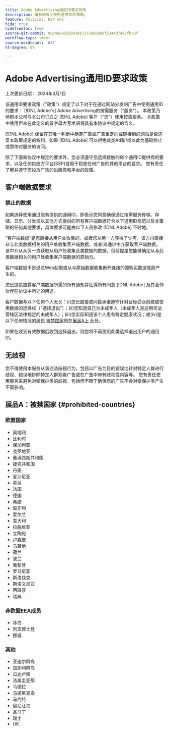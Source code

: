```yaml
---
title: Adobe Advertising通用ID要求政策
description: 请参阅有关使用通用ID的策略。
feature: Policies, DSP Ads
hide: true
hidefromtoc: true
source-git-commit: 90c4e8055b8438e7375968980f5344d7497fbc8f
workflow-type: tm+mt
source-wordcount: '647'
ht-degree: 0%

---
```


# Adobe Advertising通用ID要求政策

<!-- In TOC, but hidden from TOC and both external and internal search -->

上次更新日期： 2024年3月1日

该通用ID要求政策（“政策”）规定了以下对于在通过网站分发的广告中使用通用ID的要求： [!DNL Adobe's] Adobe Advertising的按需服务（“服务”）。 本政策乃参照本公司与本公司订立之 [!DNL Adobe] 客户（“您”）使用按需服务。 本政策中使用但未在此定义的首字母大写术语将具有本协议中规定的含义。

[!DNL Adobe] 保留在其唯一判断中确定广告或广告重定向或链接到的网站是否违反本政策规定的权利，如果 [!DNL Adobe] 可以拒绝此类Ad和/或以此为基础终止或暂停对服务的访问。

除了下面和协议中规定的要求外，您必须遵守您选择接触的每个通用ID提供商的要求，以及任何供应方平台(SSP)或用于投放任何广告的其他平台的要求。 您有责任了解并遵守您投放广告的出版商和平台的政策。

## 客户端数据要求

### 禁止的数据

如果选择使用通过服务提供的通用ID，即表示您同意确保通过按需服务传输、存储、显示、分发或以其他方式提供的所有客户端数据符合以下通用ID规范以及本策略的任何其他要求，具体要求可能由以下人员修改 [!DNL Adobe] 不时地。

“客户端数据”是您直接从用户处收集的，或者您从另一方获得了许可，该方(i)直接从与此类数据相关的用户处收集客户端数据，或者(ii)通过中介获取客户端数据，该中介从从另一方获取从用户处收集此类数据的数据，但前提是您能够确定从与此类数据相关的用户处收集客户端数据的原始方。

客户端数据不是通过Web刮取或从与原始数据收集断开连接的源购买数据库而产生的。

您已提供披露客户端数据所需的所有通知并征得所有同意 [!DNL Adobe] 及其合作伙伴在协议中所述的用途。

客户数据与以下任何个人无关：(i)您已直接或间接承诺遵守针对目标受众创建或使用数据的选择权（“选择退出”）；(ii)您知道自己为未成年人（未成年人是适用司法管辖区法律规定的未成年人）；(iii)您实际知道该个人患有特定健康状况；或(iv)是以下任何情况的居民 [被禁国家列在展品A上](#prohibited-countries) 此处。

如果在收到有效数据后收到选择退出，则您将不再使用此类选择退出用户的通用ID。

## 无歧视

您不得使用本服务从事违法歧视行为，包括以广告为目的错误地针对特定人群进行歧视、错误地排除特定人群观看广告或在广告中带有歧视性内容等。 您有责任使用服务来避免对受保护类的歧视，包括但不限于确保您的广告不会对受保护类产生不同影响。

## 展品A：被禁国家 {#prohibited-countries}

### 欧盟国家

* 奥地利
* 比利时
* 保加利亚
* 克罗地亚
* 塞浦路斯共和国
* 捷克共和国
* 丹麦
* 爱沙尼亚
* 芬兰
* 法国
* 德国
* 希腊
* 匈牙利
* 爱尔兰
* 意大利
* 拉脱维亚
* 立陶宛
* 卢森堡
* 马耳他
* 荷兰
* 波兰
* 葡萄牙
* 罗马尼亚
* 斯洛伐克
* 斯洛文尼亚
* 西班牙
* 瑞典

### 非欧盟EEA成员

* 冰岛
* 列支敦士登
* 挪威

### 其他

* 亚速尔群岛
* 加那利群岛
* 瓜达卢佩
* 法属圭亚那
* 马德拉
* 马提尼克岛
* 马约特
* 留尼汪岛
* 圣马丁
* 瑞士
* UK
